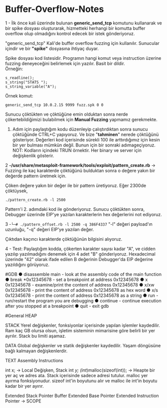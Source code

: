 # Buffer-Overflow-Notes
1 -  İlk önce kali üzerinde bulunan <b>generic_send_tcp</b> komutunu kullanarak ve bir spike dosyası oluşturarak, hizmetteki herhangi bir komutta buffer overflow olup olmadığını kontrol edecek  bir istek gönderiyoruz.

"generic_send_tcp" Kali'de buffer overflow fuzzing için kullanılır. Sunucular içindir ve bir <b>"spike"</b> dosyasına ihtiyaç duyar. 

Spike dosyası kod listesidir. Programın hangi komut veya instruction üzerine fuzzing deneyeceğini belirlemek için yazılır. Basit bir dildir.<br>
Örneğin:<br>
```
s_readline();
s_string("STATS ");
s_string_variable("A");
```
Örnek komut:
```
generic_send_tcp 10.0.2.15 9999 fuzz.spk 0 0
```
Sunucu çöktükten ve çöktüğüne emin olduktan sonra nerde çökertebildiğimizi bulabilmek için <b>Manual Fuzzing</b> yapmamız gerekmekte.
1. Adım için paylaştığım kodu düzenleyip çalıştırdıktan sonra sunucu çöktüğünde CTRL+C yapıyoruz. Ve bize "<b>tahminen</b>" nerede çöktüğünü gösteriyor. Değerleri kod içerisinde sürekli 100 ile arttırdığımız için kesin bir yer bulması mümkün değil. Bunun için bir sonraki adımageçiyoruz.
NOT: Kodların içindeki TRUN örnektir. Her binary ve server için değişkenlik gösterir.

2 <b>-/usr/share/metasploit-framework/tools/exploit/pattern_create.rb</b> -> Fuzzing ile kaç karakterde çöktüğünü bulduktan sonra o değere yakın bir değerde pattern üretmek için.

Çöken değere yakın bir değer ile bir pattern üretiyoruz.  Eğer 2300de çöktüysek,
```
./pattern_create.rb -l 2500
```
Pattern'i 2. adımdaki kod ile gönderiyoruz.  Sunucu çöktükten sonra, Debugger üzerinde EIP'ye yazılan karakterlerin hex değerlerini not ediyoruz.

3 -```└─# ./pattern_offset.rb -l 2500 -q 386F4337```
"-l" değeri payload'ın uzunluğu, "-q" değeri EIP'ye yazılan değer.

Çıktıdan kaçıncı karakterde çöktüğünün bilgisini alıyoruz.

4 - Test: Paylaştığım kodda, çökerten karakter sayısı kadar "A", ve cidden yazılıp yazılmadığını denemek için 4 adet "B" gönderiyoruz. Hexadecimal üzerinde "42" olarak ifade edilen B değerinin Debugger'da EIP değerine yazıldığını görüyoruz.

#GDB
● disassemble main - look at the assembly code of the main function
 ● break *0x12345678 - set a breakpoint at address 0x12345678
 ● x 0x12345678 - examine/print the content of address 0x12345678
 ● x/xw 0x12345678 - print the content of address 0x12345678 as hex word
 ● x/s 0x12345678 - print the content of address 0x12345678 as a string
 ● run - run/restart the program you are debugging
 ● continue - continue execution after you stopped at a breakpoint
 ● quit - exit gdb
 
#General
HEAP

STACK
Yerel değişkenler, fonksiyonlar içerisinde yapılan işlemler kaydedilir. Ram kaç GB olursa olsun, işletim sisteminin mimarisine göre belirli bir yer ayrılır. Stack bu limiti aşamaz. 

DATA
Global değişkenler ve statik değişkenler kaydedilir. Yaşam döngüsüne bağlı kalmayan değişkenlerdir.

TEXT
Assembly Instructions

int x; -> Local Değişken, Stack
int *y;
(int*)malloc(sizeof(int)); -> Heapte bir yer aç ve adres ata. Stack içerisinde sadece adresi tutulur. malloc yer ayırma fonksiyonudur. sizeof int'in boyutunu alır ve malloc ile int'in boyutu kadar bir yer ayırır.

Extended Stack Pointer
Buffer
Extended Base Pointer
Extended Instruction Pointer -> SCOPE
